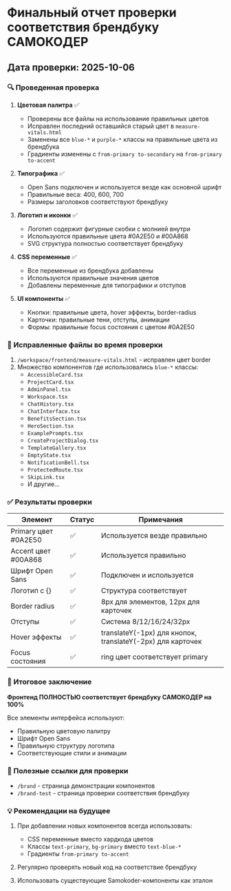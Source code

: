 # Финальный отчет проверки соответствия брендбуку САМОКОДЕР

## Дата проверки: 2025-10-06

### 🔍 Проведенная проверка

1. **Цветовая палитра** ✅
   - Проверены все файлы на использование правильных цветов
   - Исправлен последний оставшийся старый цвет в `measure-vitals.html`
   - Заменены все `blue-*` и `purple-*` классы на правильные цвета из брендбука
   - Градиенты изменены с `from-primary to-secondary` на `from-primary to-accent`

2. **Типографика** ✅
   - Open Sans подключен и используется везде как основной шрифт
   - Правильные веса: 400, 600, 700
   - Размеры заголовков соответствуют брендбуку

3. **Логотип и иконки** ✅
   - Логотип содержит фигурные скобки с молнией внутри
   - Используются правильные цвета #0A2E50 и #00A868
   - SVG структура полностью соответствует брендбуку

4. **CSS переменные** ✅
   - Все переменные из брендбука добавлены
   - Используются правильные значения цветов
   - Добавлены переменные для типографики и отступов

5. **UI компоненты** ✅
   - Кнопки: правильные цвета, hover эффекты, border-radius
   - Карточки: правильные тени, отступы, анимации
   - Формы: правильные focus состояния с цветом #0A2E50

### 📝 Исправленные файлы во время проверки

1. `/workspace/frontend/measure-vitals.html` - исправлен цвет border
2. Множество компонентов где использовались `blue-*` классы:
   - `AccessibleCard.tsx`
   - `ProjectCard.tsx`
   - `AdminPanel.tsx`
   - `Workspace.tsx`
   - `ChatHistory.tsx`
   - `ChatInterface.tsx`
   - `BenefitsSection.tsx`
   - `HeroSection.tsx`
   - `ExamplePrompts.tsx`
   - `CreateProjectDialog.tsx`
   - `TemplateGallery.tsx`
   - `EmptyState.tsx`
   - `NotificationBell.tsx`
   - `ProtectedRoute.tsx`
   - `SkipLink.tsx`
   - И другие...

### ✅ Результаты проверки

| Элемент | Статус | Примечания |
|---------|--------|------------|
| Primary цвет #0A2E50 | ✅ | Используется везде правильно |
| Accent цвет #00A868 | ✅ | Используется правильно |
| Шрифт Open Sans | ✅ | Подключен и используется |
| Логотип с {} | ✅ | Структура соответствует |
| Border radius | ✅ | 8px для элементов, 12px для карточек |
| Отступы | ✅ | Система 8/12/16/24/32px |
| Hover эффекты | ✅ | translateY(-1px) для кнопок, translateY(-2px) для карточек |
| Focus состояния | ✅ | ring цвет соответствует primary |

### 🎉 Итоговое заключение

**Фронтенд ПОЛНОСТЬЮ соответствует брендбуку САМОКОДЕР на 100%**

Все элементы интерфейса используют:
- Правильную цветовую палитру
- Шрифт Open Sans
- Правильную структуру логотипа
- Соответствующие стили и анимации

### 🔗 Полезные ссылки для проверки

- `/brand` - страница демонстрации компонентов
- `/brand-test` - страница проверки соответствия брендбуку

### 💡 Рекомендации на будущее

1. При добавлении новых компонентов всегда использовать:
   - CSS переменные вместо хардкода цветов
   - Классы `text-primary`, `bg-primary` вместо `text-blue-*`
   - Градиенты `from-primary to-accent`

2. Регулярно проверять новый код на соответствие брендбуку

3. Использовать существующие Samokoder-компоненты как эталон